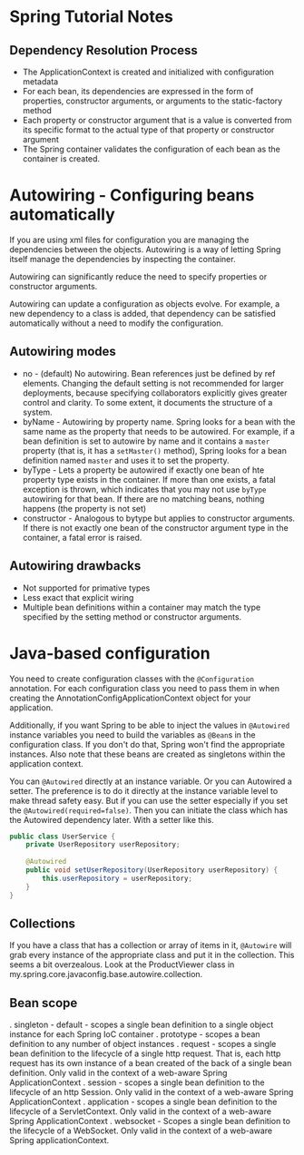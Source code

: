 # Spring Tutorial Notes

## Dependency Resolution Process

* The ApplicationContext is created and initialized with configuration metadata
* For each bean, its dependencies are expressed in the form of properties, constructor
  arguments, or arguments to the static-factory method
* Each property or constructor argument that is a value is converted from its
  specific format to the actual type of that property or constructor argument
* The Spring container validates the configuration of each bean as the container is created.

# Autowiring - Configuring beans automatically

If you are using xml files for configuration you are managing the dependencies between the objects. Autowiring
is a way of letting Spring itself manage the dependencies by inspecting the container.

Autowiring can significantly reduce the need to specify properties or constructor arguments.

Autowiring can update a configuration as objects evolve. For example, a new dependency to a class is added,
that dependency can be satisfied automatically without a need to modify the configuration.

## Autowiring modes

* no - (default) No autowiring. Bean references just be defined by ref elements. Changing the default setting is not
recommended for larger deployments, because specifying collaborators explicitly gives greater control and clarity. To
some extent, it documents the structure of a system.
* byName - Autowiring by property name. Spring looks for a bean with the same name as the property that needs
to be autowired. For example, if a bean definition is set to autowire by name and it contains a `master` property
  (that is, it has a `setMaster()` method), Spring looks for a bean definition named `master` and uses it to set
the property.
* byType - Lets a property be autowired if exactly one bean of hte property type exists in the container.
If more than one exists, a fatal exception is thrown, which indicates that you may not use `byType` autowiring
for that bean. If there are no matching beans, nothing happens (the property is not set)
* constructor - Analogous to bytype but applies to constructor arguments. If there is not exactly one bean of 
the constructor argument type in the container, a fatal error is raised.

## Autowiring drawbacks

* Not supported for primative types
* Less exact that explicit wiring
* Multiple bean definitions within a container may match the type specified by the setting method or
constructor arguments.

# Java-based configuration

You need to create configuration classes with the `@Configuration` annotation. For each configuration class
you need to pass them in when creating the AnnotationConfigApplicationContext object for your application.

Additionally, if you want Spring to be able to inject the values in `@Autowired` instance variables you need
to build the variables as `@Bean`s in the configuration class. If you don't do that, Spring won't find the
appropriate instances. Also note that these beans are created as singletons within the application context.

You can `@Autowired` directly at an instance variable. Or you can Autowired a setter. The preference is to
do it directly at the instance variable level to make thread safety easy. But if you can use the setter
especially if you set the `@Autowired(required=false)`. Then you can initiate the class which has the 
Autowired dependency later. With a setter like this.

```java
public class UserService {
    private UserRepository userRepository;
    
    @Autowired
    public void setUserRepository(UserRepository userRepository) {
        this.userRepository = userRepository;
    }
}
```

## Collections

If you have a class that has a collection or array of items in it, `@Autowire` will grab every instance
of the appropriate class and put it in the collection. This seems a bit overzealous. Look at the
ProductViewer class in my.spring.core.javaconfig.base.autowire.collection.

## Bean scope

. singleton - default - scopes a single bean definition to a single object instance for each Spring IoC container
. prototype - scopes a bean definition to any number of object instances
. request - scopes a single bean definition to the lifecycle of a single http request. That is, each http request
has its own instance of a bean created of the back of a single bean definition. Only valid in the context
of a web-aware Spring ApplicationContext
. session - scopes a single bean definition to the lifecycle of an http Session. Only valid in the context of
a web-aware Spring ApplicationContext
. application - scopes a single bean definition to the lifecycle of a ServletContext. Only valid in the context
of a web-aware Spring ApplicationContext
. websocket - Scopes a single bean definition to the lifecycle of a WebSocket. Only valid in the context of a 
web-aware Spring applicationContext.

